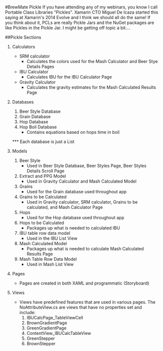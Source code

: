 #BrewMate Pickle
If you have attending any of my webinars, you know I call Portable Class Libraries "Pickles". Xamarin CTO Miguel De Icaza started this saying at Xamarin's 2014 Evolve and I think we should all do the same! If you think about it, PCLs are really Pickle Jars and the NuGet packages are like Pickles in the Pickle Jar. I might be getting off topic a bit....

##Pickle Sections
1. Calculators
	* SRM calculator 
		* Calculates the colors used for the Mash Calculator and Beer Stye Details Pages
	* IBU Calculator
		* Calculates IBU for the IBU Calculator Page
	* Gravity Calculator
		* Calculates the gravity estimates for the Mash Calculated Results Page
2. Databases
	1. Beer Style Database
	2. Grain Database
	3. Hop Database
	4. Hop Boil Database
		* Contains equations based on hops time in boil  
		
	*** Each database is just a List<Model> 
3. Models
	1. Beer Style
		* Used in Beer Style Database, Beer Styles Page, Beer Styles Details Scroll Page
	2. Extract and PPG Model
		* Used in Gravity Calculator and Mash Calculated Model
	3. Grains
		* Used for the Grain database used throughout app
	4. Grains to be Calculated
		* Used in Gravity calculator, SRM calculator, Grains to be calculated, and Mash Calculator Page
	6. Hops
		* Used for the Hop database used throughout app
	7. Hops to be Calculated
		* Packages up what is needed to calculated IBU
	8. IBU table row data model
		* Used in the IBU List View
	9. Mash Calculated Model
		* Packages up what is needed to calculate Mash Calculated Results Page
	10. Mash Table Row Data Model
		* Used in Mash List View
4. Pages
	* Pages are created in both XAML and programmatic
	(Storyboard)
5. Views
	* Views have predefined features that are used in various pages. The NoAttributeView.cs are views that have no properties set and include:
		1. IBUCalcPage_TableViewCell
		2. BrownGradientPage
		3. GreenGradientPage
		4. ContentView_IBUCalcTableView
		5. GreenStepper
		6. BrownStepper
	 
